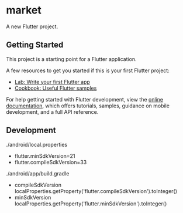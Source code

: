 # market

A new Flutter project.

## Getting Started

This project is a starting point for a Flutter application.

A few resources to get you started if this is your first Flutter project:

- [Lab: Write your first Flutter app](https://docs.flutter.dev/get-started/codelab)
- [Cookbook: Useful Flutter samples](https://docs.flutter.dev/cookbook)

For help getting started with Flutter development, view the
[online documentation](https://docs.flutter.dev/), which offers tutorials,
samples, guidance on mobile development, and a full API reference.

## Development

./android/local.properties
 - flutter.minSdkVersion=21
 - flutter.compileSdkVersion=33

./android/app/build.gradle
 - compileSdkVersion localProperties.getProperty('flutter.compileSdkVersion').toInteger()
 - minSdkVersion localProperties.getProperty('flutter.minSdkVersion').toInteger()